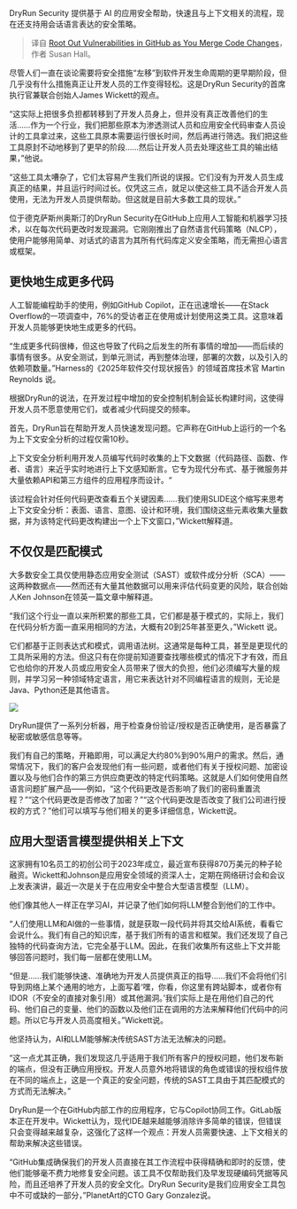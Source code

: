 
<!--
title: 合并代码更改时根除GitHub中的漏洞
cover: https://cdn.thenewstack.io/media/2025/01/db8e76c9-code.jpg
-->

DryRun Security 提供基于 AI 的应用安全帮助，快速且与上下文相关的流程，现在还支持用会话语言表达的安全策略。

> 译自 [Root Out Vulnerabilities in GitHub as You Merge Code Changes](https://thenewstack.io/root-out-vulnerabilities-in-github-as-you-merge-code-changes/)，作者 Susan Hall。

尽管人们一直在谈论需要将安全措施“左移”到软件开发生命周期的更早期阶段，但几乎没有什么措施真正让开发人员的工作变得轻松。这是DryRun Security的首席执行官兼联合创始人James Wickett的观点。

“这实际上把很多负担都转移到了开发人员身上，但并没有真正改善他们的生活……作为一个行业，我们把那些原本为渗透测试人员和应用安全代码审查人员设计的工具拿过来，这些工具原本需要运行很长时间，然后再进行筛选。我们把这些工具原封不动地移到了更早的阶段……然后让开发人员去处理这些工具的输出结果，”他说。

“这些工具太嘈杂了，它们太容易产生我们所说的误报。它们没有为开发人员生成真正的结果，并且运行时间过长。仅凭这三点，就足以使这些工具不适合开发人员使用，无法为开发人员提供帮助。但这就是目前大多数工具的现状。”

位于德克萨斯州奥斯汀的DryRun Security在GitHub上应用人工智能和机器学习技术，以在每次代码更改时发现漏洞。它刚刚推出了自然语言代码策略（NLCP），使用户能够用简单、对话式的语言为其所有代码库定义安全策略，而无需担心语言或框架。

## 更快地生成更多代码

人工智能编程助手的使用，例如GitHub Copilot，正在迅速增长——在Stack Overflow的一项调查中，76%的受访者正在使用或计划使用这类工具。这意味着开发人员能够更快地生成更多的代码。

“生成更多代码很棒，但这也导致了代码之后发生的所有事情的增加——而后续的事情有很多。从安全测试，到单元测试，再到整体治理，部署的次数，以及引入的依赖项数量。”Harness的《2025年软件交付现状报告》的领域首席技术官 Martin Reynolds 说。

根据DryRun的说法，在开发过程中增加的安全控制机制会延长构建时间，这使得开发人员不愿意使用它们，或者减少代码提交的频率。

首先，DryRun旨在帮助开发人员快速发现问题。它声称在GitHub上运行的一个名为上下文安全分析的过程仅需10秒。

上下文安全分析利用开发人员编写代码时收集的上下文数据（代码路径、函数、作者、语言）来近乎实时地进行上下文感知断言。它专为现代分布式、基于微服务并大量依赖API和第三方组件的应用程序而设计。“

该过程会针对任何代码更改查看五个关键因素……我们使用SLIDE这个缩写来思考上下文安全分析：表面、语言、意图、设计和环境，我们围绕这些元素收集大量数据，并为该特定代码更改构建出一个上下文窗口，”Wickett解释道。

## 不仅仅是匹配模式

大多数安全工具仅使用静态应用安全测试（SAST）或软件成分分析（SCA）——这两种数据点——然而还有大量其他数据可以用来评估代码变更的风险，联合创始人Ken Johnson在领英一篇文章中解释道。

“我们这个行业一直以来所积累的那些工具，它们都是基于模式的，实际上，我们在代码分析方面一直采用相同的方法，大概有20到25年甚至更久，”Wickett 说。

它们都基于正则表达式和模式，调用语法树。这通常是每种工具，甚至是更现代的工具所采用的方法。但这只有在你提前知道要查找哪些模式的情况下才有效，而且它也给你的开发人员或应用安全人员带来了很大的负担，他们必须编写大量的规则，并学习另一种领域特定语言，用它来表达针对不同编程语言的规则，无论是Java、Python还是其他语言。

![](https://cdn.thenewstack.io/media/2025/01/99343ecd-codechanges1-1024x576.jpeg)

DryRun提供了一系列分析器，用于检查身份验证/授权是否正确使用，是否暴露了秘密或敏感信息等等。

我们有自己的策略，开箱即用，可以满足大约80%到90%用户的需求。然后，通常情况下，我们的客户会发现他们有一些问题，或者他们有关于授权问题、加密设置以及与他们合作的第三方供应商更改的特定代码策略。这就是人们如何使用自然语言问题扩展产品——例如，“这个代码更改是否影响了我们的密码重置流程？”“这个代码更改是否修改了加密？”“这个代码更改是否改变了我们公司进行授权的方式？”他们可以填写与他们相关的更多详细信息，Wickett说。

## 应用大型语言模型提供相关上下文

这家拥有10名员工的初创公司于2023年成立，最近宣布获得870万美元的种子轮融资。Wickett和Johnson是应用安全领域的资深人士，定期在网络研讨会和会议上发表演讲，最近一次是关于在应用安全中整合大型语言模型（LLM）。

他们像其他人一样正在学习AI，并记录了他们如何将LLM整合到他们的工作中。

“人们使用LLM和AI做的一些事情，就是获取一段代码并将其交给AI系统，看看它会说什么。我们有自己的知识库，基于我们所有的语言和框架。我们还发现了自己独特的代码查询方法，它完全基于LLM。因此，在我们收集所有这些上下文并能够回答问题时，我们每一层都在使用LLM。

“但是……我们能够快速、准确地为开发人员提供真正的指导……我们不会将他们引导到网络上某个通用的地方，上面写着‘嘿，你看，你这里有跨站脚本，或者你有IDOR（不安全的直接对象引用）或其他漏洞。’我们实际上是在用他们自己的代码、他们自己的变量、他们的函数以及他们正在调用的方法来解释他们代码中的问题。所以它与开发人员高度相关。”Wickett说。

他坚持认为，AI和LLM能够解决传统SAST方法无法解决的问题。

“这一点尤其正确，我们发现这几乎适用于我们所有客户的授权问题，他们发布新的端点，但没有正确应用授权。开发人员意外地将错误的角色或错误的授权组件放在不同的端点上，这是一个真正的安全问题，传统的SAST工具由于其匹配模式的方式而无法解决。”

DryRun是一个在GitHub内部工作的应用程序，它与Copilot协同工作。GitLab版本正在开发中。Wickett认为，现代IDE越来越能够消除许多简单的错误，但错误只会变得越来越复杂，这强化了这样一个观点：开发人员需要快速、上下文相关的帮助来解决这些错误。

“GitHub集成确保我们的开发人员直接在其工作流程中获得精确和即时的反馈，使他们能够毫不费力地修复安全问题。该工具不仅帮助我们及早发现硬编码凭据等风险，而且还培养了开发人员的安全文化。DryRun Security是我们应用安全工具包中不可或缺的一部分，”PlanetArt的CTO Gary Gonzalez说。
